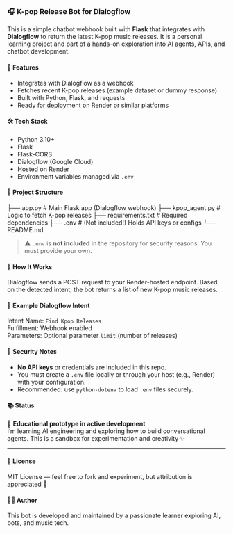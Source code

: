 ### 🎧 K-pop Release Bot for Dialogflow

This is a simple chatbot webhook built with **Flask** that integrates with **Dialogflow** to return the latest K-pop music releases. It is a personal learning project and part of a hands-on exploration into AI agents, APIs, and chatbot development.

#### 🚀 Features

- Integrates with Dialogflow as a webhook
- Fetches recent K-pop releases (example dataset or dummy response)
- Built with Python, Flask, and requests
- Ready for deployment on Render or similar platforms

#### 🛠️ Tech Stack

- Python 3.10+
- Flask
- Flask-CORS
- Dialogflow (Google Cloud)
- Hosted on Render
- Environment variables managed via `.env`

#### 📁 Project Structure

├── app.py # Main Flask app (Dialogflow webhook) 
├── kpop_agent.py # Logic to fetch K-pop releases 
├── requirements.txt # Required dependencies 
├── .env # (Not included!) Holds API keys or configs 
└── README.md

> ⚠️ `.env` is **not included** in the repository for security reasons. You must provide your own.

#### 📡 How It Works

Dialogflow sends a POST request to your Render-hosted endpoint. Based on the detected intent, the bot returns a list of new K-pop music releases.

#### 🧪 Example Dialogflow Intent

Intent Name: `Find Kpop Releases`  
Fulfillment: Webhook enabled  
Parameters: Optional parameter `limit` (number of releases)

#### 🔐 Security Notes

- **No API keys** or credentials are included in this repo.
- You must create a `.env` file locally or through your host (e.g., Render) with your configuration.
- Recommended: use `python-dotenv` to load `.env` files securely.

#### 📚 Status

📌 **Educational prototype in active development**  
I’m learning AI engineering and exploring how to build conversational agents. This is a sandbox for experimentation and creativity ✨

---

#### 📃 License

MIT License — feel free to fork and experiment, but attribution is appreciated 🙏

#### 🙋‍♀️ Author

This bot is developed and maintained by a passionate learner exploring AI, bots, and music tech.

